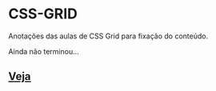 # CSS-GRID
Anotações das aulas de CSS Grid para fixação do conteúdo.

Ainda não terminou...

## [Veja](https://gracibrea.github.io/CSS-GRID/index.html)
